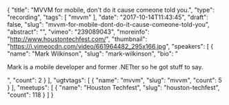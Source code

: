 {
  "title": "MVVM for mobile, don't do it cause comeone told you.",
  "type": "recording",
  "tags": [
    "mvvm"
  ],
  "date": "2017-10-14T11:43:45",
  "draft": false,
  "slug": "mvvm-for-mobile-dont-do-it-cause-comeone-told-you",
  "abstract": "",
  "vimeo": "239089043",
  "moreinfo": "http://www.houstontechfest.com/",
  "thumbnail": "https://i.vimeocdn.com/video/661964482_295x166.jpg",
  "speakers": [
    {
      "name": "Mark Wilkinson",
      "slug": "mark-wilkinson",
      "bio": "<p>Mark is a mobile developer and former .NETter so he got stuff to say.</p>",
      "count": 2
    }
  ],
  "ugtvtags": [
    {
      "name": "mvvm",
      "slug": "mvvm",
      "count": 5
    }
  ],
  "meetups": [
    {
      "name": "Houston Techfest",
      "slug": "houston-techfest",
      "count": 118
    }
  ]
}